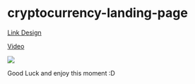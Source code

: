 # cryptocurrency-landing-page

[Link Design](https://www.figma.com/file/WfwAFfRqacnkLrVd55CaFc/NEFA---Cryptocurrency-Web-App-(Community)-(Copy)?node-id=0%3A1&t=KPSduKSvBFpz4C0h-0)

[Video](https://www.youtube.com/watch?v=H32g1ORCcdk&t=19s)

![](https://res.cloudinary.com/anhchangtoanhoc97/image/upload/v1672154231/Screen_Shot_2022-12-27_at_22.15.28_xrufht.png)

Good Luck and enjoy this moment :D
